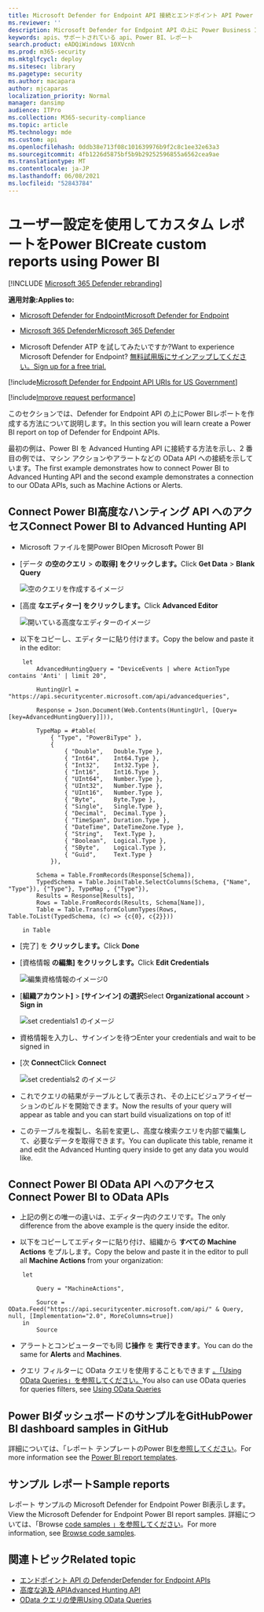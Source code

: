 ```yaml
---
title: Microsoft Defender for Endpoint API 接続とエンドポイント API Power BI
ms.reviewer: ''
description: Microsoft Defender for Endpoint API の上に Power Business Intelligence (BI) レポートを作成します。
keywords: apis、サポートされている api、Power BI、レポート
search.product: eADQiWindows 10XVcnh
ms.prod: m365-security
ms.mktglfcycl: deploy
ms.sitesec: library
ms.pagetype: security
ms.author: macapara
author: mjcaparas
localization_priority: Normal
manager: dansimp
audience: ITPro
ms.collection: M365-security-compliance
ms.topic: article
MS.technology: mde
ms.custom: api
ms.openlocfilehash: 0ddb38e713f08c101639976b9f2c8c1ee32e63a3
ms.sourcegitcommit: 4fb1226d5875bf5b9b29252596855a6562cea9ae
ms.translationtype: MT
ms.contentlocale: ja-JP
ms.lasthandoff: 06/08/2021
ms.locfileid: "52843784"
---
```

# <a name="create-custom-reports-using-power-bi"></a><span data-ttu-id="a0355-104">ユーザー設定を使用してカスタム レポートをPower BI</span><span class="sxs-lookup"><span data-stu-id="a0355-104">Create custom reports using Power BI</span></span>

[!INCLUDE [Microsoft 365 Defender rebranding](../../includes/microsoft-defender.md)]

<span data-ttu-id="a0355-105">**適用対象:**</span><span class="sxs-lookup"><span data-stu-id="a0355-105">**Applies to:**</span></span>
- [<span data-ttu-id="a0355-106">Microsoft Defender for Endpoint</span><span class="sxs-lookup"><span data-stu-id="a0355-106">Microsoft Defender for Endpoint</span></span>](https://go.microsoft.com/fwlink/p/?linkid=2154037)
- [<span data-ttu-id="a0355-107">Microsoft 365 Defender</span><span class="sxs-lookup"><span data-stu-id="a0355-107">Microsoft 365 Defender</span></span>](https://go.microsoft.com/fwlink/?linkid=2118804)


- <span data-ttu-id="a0355-108">Microsoft Defender ATP を試してみたいですか?</span><span class="sxs-lookup"><span data-stu-id="a0355-108">Want to experience Microsoft Defender for Endpoint?</span></span> [<span data-ttu-id="a0355-109">無料試用版にサインアップしてください。</span><span class="sxs-lookup"><span data-stu-id="a0355-109">Sign up for a free trial.</span></span>](https://www.microsoft.com/microsoft-365/windows/microsoft-defender-atp?ocid=docs-wdatp-exposedapis-abovefoldlink) 

[!include[Microsoft Defender for Endpoint API URIs for US Government](../../includes/microsoft-defender-api-usgov.md)]

[!include[Improve request performance](../../includes/improve-request-performance.md)]

<span data-ttu-id="a0355-110">このセクションでは、Defender for Endpoint API の上にPower BIレポートを作成する方法について説明します。</span><span class="sxs-lookup"><span data-stu-id="a0355-110">In this section you will learn create a Power BI report on top of Defender for Endpoint APIs.</span></span>

<span data-ttu-id="a0355-111">最初の例は、Power BI を Advanced Hunting API に接続する方法を示し、2 番目の例では、マシン アクションやアラートなどの OData API への接続を示しています。</span><span class="sxs-lookup"><span data-stu-id="a0355-111">The first example demonstrates how to connect Power BI to Advanced Hunting API and the second example demonstrates a connection to our OData APIs, such as Machine Actions or Alerts.</span></span>

## <a name="connect-power-bi-to-advanced-hunting-api"></a><span data-ttu-id="a0355-112">Connect Power BI高度なハンティング API へのアクセス</span><span class="sxs-lookup"><span data-stu-id="a0355-112">Connect Power BI to Advanced Hunting API</span></span>

- <span data-ttu-id="a0355-113">Microsoft ファイルを開Power BI</span><span class="sxs-lookup"><span data-stu-id="a0355-113">Open Microsoft Power BI</span></span>

- <span data-ttu-id="a0355-114">[データ **の空のクエリ**  >  **の取得] をクリックします。**</span><span class="sxs-lookup"><span data-stu-id="a0355-114">Click **Get Data** > **Blank Query**</span></span>

    ![空のクエリを作成するイメージ](images/power-bi-create-blank-query.png)

- <span data-ttu-id="a0355-116">[高度 **なエディター] をクリックします。**</span><span class="sxs-lookup"><span data-stu-id="a0355-116">Click **Advanced Editor**</span></span>

    ![開いている高度なエディターのイメージ](images/power-bi-open-advanced-editor.png)

- <span data-ttu-id="a0355-118">以下をコピーし、エディターに貼り付けます。</span><span class="sxs-lookup"><span data-stu-id="a0355-118">Copy the below and paste it in the editor:</span></span>

```
    let 
        AdvancedHuntingQuery = "DeviceEvents | where ActionType contains 'Anti' | limit 20",

        HuntingUrl = "https://api.securitycenter.microsoft.com/api/advancedqueries",

        Response = Json.Document(Web.Contents(HuntingUrl, [Query=[key=AdvancedHuntingQuery]])),

        TypeMap = #table(
            { "Type", "PowerBiType" },
            {
                { "Double",   Double.Type },
                { "Int64",    Int64.Type },
                { "Int32",    Int32.Type },
                { "Int16",    Int16.Type },
                { "UInt64",   Number.Type },
                { "UInt32",   Number.Type },
                { "UInt16",   Number.Type },
                { "Byte",     Byte.Type },
                { "Single",   Single.Type },
                { "Decimal",  Decimal.Type },
                { "TimeSpan", Duration.Type },
                { "DateTime", DateTimeZone.Type },
                { "String",   Text.Type },
                { "Boolean",  Logical.Type },
                { "SByte",    Logical.Type },
                { "Guid",     Text.Type }
            }),

        Schema = Table.FromRecords(Response[Schema]),
        TypedSchema = Table.Join(Table.SelectColumns(Schema, {"Name", "Type"}), {"Type"}, TypeMap , {"Type"}),
        Results = Response[Results],
        Rows = Table.FromRecords(Results, Schema[Name]),
        Table = Table.TransformColumnTypes(Rows, Table.ToList(TypedSchema, (c) => {c{0}, c{2}}))

    in Table

```

- <span data-ttu-id="a0355-119">[完了] を **クリックします。**</span><span class="sxs-lookup"><span data-stu-id="a0355-119">Click **Done**</span></span>

- <span data-ttu-id="a0355-120">[資格情報 **の編集] をクリックします。**</span><span class="sxs-lookup"><span data-stu-id="a0355-120">Click **Edit Credentials**</span></span>

    ![編集資格情報のイメージ0](images/power-bi-edit-credentials.png)

- <span data-ttu-id="a0355-122">[**組織アカウント]**  >  **[サインイン] の選択**</span><span class="sxs-lookup"><span data-stu-id="a0355-122">Select **Organizational account** > **Sign in**</span></span>

    ![set credentials1 のイメージ](images/power-bi-set-credentials-organizational.png)

- <span data-ttu-id="a0355-124">資格情報を入力し、サインインを待つ</span><span class="sxs-lookup"><span data-stu-id="a0355-124">Enter your credentials and wait to be signed in</span></span>

- <span data-ttu-id="a0355-125">[次 **Connect**</span><span class="sxs-lookup"><span data-stu-id="a0355-125">Click **Connect**</span></span>

    ![set credentials2 のイメージ](images/power-bi-set-credentials-organizational-cont.png)

- <span data-ttu-id="a0355-127">これでクエリの結果がテーブルとして表示され、その上にビジュアライゼーションのビルドを開始できます。</span><span class="sxs-lookup"><span data-stu-id="a0355-127">Now the results of your query will appear as table and you can start build visualizations on top of it!</span></span>

- <span data-ttu-id="a0355-128">このテーブルを複製し、名前を変更し、高度な検索クエリを内部で編集して、必要なデータを取得できます。</span><span class="sxs-lookup"><span data-stu-id="a0355-128">You can duplicate this table, rename it and edit the Advanced Hunting query inside to get any data you would like.</span></span>

## <a name="connect-power-bi-to-odata-apis"></a><span data-ttu-id="a0355-129">Connect Power BI OData API へのアクセス</span><span class="sxs-lookup"><span data-stu-id="a0355-129">Connect Power BI to OData APIs</span></span>

- <span data-ttu-id="a0355-130">上記の例との唯一の違いは、エディター内のクエリです。</span><span class="sxs-lookup"><span data-stu-id="a0355-130">The only difference from the above example is the query inside the editor.</span></span> 

- <span data-ttu-id="a0355-131">以下をコピーしてエディターに貼り付け、組織から **すべての Machine Actions** をプルします。</span><span class="sxs-lookup"><span data-stu-id="a0355-131">Copy the below and paste it in the editor to pull all **Machine Actions** from your organization:</span></span>

```
    let

        Query = "MachineActions",

        Source = OData.Feed("https://api.securitycenter.microsoft.com/api/" & Query, null, [Implementation="2.0", MoreColumns=true])
    in
        Source

```

- <span data-ttu-id="a0355-132">アラートとコンピューターでも同 **じ操作** を **実行できます**。</span><span class="sxs-lookup"><span data-stu-id="a0355-132">You can do the same for **Alerts** and **Machines**.</span></span>

- <span data-ttu-id="a0355-133">クエリ フィルターに OData クエリを使用することもできます [。「Using OData Queries」を参照してください。](exposed-apis-odata-samples.md)</span><span class="sxs-lookup"><span data-stu-id="a0355-133">You also can use OData queries for queries filters, see [Using OData Queries](exposed-apis-odata-samples.md)</span></span>


## <a name="power-bi-dashboard-samples-in-github"></a><span data-ttu-id="a0355-134">Power BIダッシュボードのサンプルをGitHub</span><span class="sxs-lookup"><span data-stu-id="a0355-134">Power BI dashboard samples in GitHub</span></span>
<span data-ttu-id="a0355-135">詳細については、「レポート テンプレートのPower BI[を参照してください](https://github.com/microsoft/MicrosoftDefenderATP-PowerBI)。</span><span class="sxs-lookup"><span data-stu-id="a0355-135">For more information see the [Power BI report templates](https://github.com/microsoft/MicrosoftDefenderATP-PowerBI).</span></span>

## <a name="sample-reports"></a><span data-ttu-id="a0355-136">サンプル レポート</span><span class="sxs-lookup"><span data-stu-id="a0355-136">Sample reports</span></span>
<span data-ttu-id="a0355-137">レポート サンプルの Microsoft Defender for Endpoint Power BI表示します。</span><span class="sxs-lookup"><span data-stu-id="a0355-137">View the Microsoft Defender for Endpoint Power BI report samples.</span></span> <span data-ttu-id="a0355-138">詳細については、「Browse [code samples 」を参照してください](/samples/browse/?products=mdatp)。</span><span class="sxs-lookup"><span data-stu-id="a0355-138">For more information, see [Browse code samples](/samples/browse/?products=mdatp).</span></span>


## <a name="related-topic"></a><span data-ttu-id="a0355-139">関連トピック</span><span class="sxs-lookup"><span data-stu-id="a0355-139">Related topic</span></span>
- [<span data-ttu-id="a0355-140">エンドポイント API の Defender</span><span class="sxs-lookup"><span data-stu-id="a0355-140">Defender for Endpoint APIs</span></span>](apis-intro.md)
- [<span data-ttu-id="a0355-141">高度な追及 API</span><span class="sxs-lookup"><span data-stu-id="a0355-141">Advanced Hunting API</span></span>](run-advanced-query-api.md)
- [<span data-ttu-id="a0355-142">OData クエリの使用</span><span class="sxs-lookup"><span data-stu-id="a0355-142">Using OData Queries</span></span>](exposed-apis-odata-samples.md)

